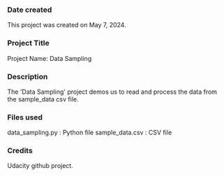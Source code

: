 
### Date created
This project was created on May 7, 2024.

### Project Title
Project Name: Data Sampling

### Description
The 'Data Sampling' project demos us to read and process the data from the sample_data csv file.

### Files used
data_sampling.py : Python file
sample_data.csv : CSV file

### Credits
Udacity github project.

